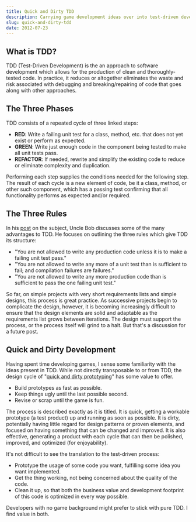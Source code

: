 ```yaml
---
title: Quick and Dirty TDD
description: Carrying game development ideas over into test-driven development
slug: quick-and-dirty-tdd
date: 2012-07-23
---
```


## What is TDD?

TDD (Test-Driven Development) is the an approach to software development which allows for the
production of clean and thoroughly-tested code. In practice, it reduces or altogether eliminates the
waste and risk associated with debugging and breaking/repairing of code that goes along with other
approaches.

## The Three Phases

TDD consists of a repeated cycle of three linked steps:

- **RED**: Write a failing unit test for a class, method, etc. that does not yet exist or perform as
  expected.
- **GREEN**: Write just enough code in the component being tested to make all unit tests pass.
- **REFACTOR**: If needed, rewrite and simplify the existing code to reduce or eliminate complexity
  and duplication.

Performing each step supplies the conditions needed for the following step. The result of each cycle
is a new element of code, be it a class, method, or other such component, which has a passing test
confirming that all functionality performs as expected and/or required.

## The Three Rules

In his [post](http://butunclebob.com/ArticleS.UncleBob.TheThreeRulesOfTdd) on the subject, Uncle Bob
discusses some of the many advantages to TDD. He focuses on outlining the three rules which give TDD
its structure:

- "You are not allowed to write any production code unless it is to make a failing unit test pass."
- "You are not allowed to write any more of a unit test than is sufficient to fail; and compilation
  failures are failures."
- "You are not allowed to write any more production code than is sufficient to pass the one failing
  unit test."

So far, on simple projects with very short requirements lists and simple designs, this process is
great practice. As successive projects begin to complicate the design, however, it is becoming
increasingly difficult to ensure that the design elements are solid and adaptable as the
requirements list grows between iterations. The design must support the process, or the process
itself will grind to a halt. But that's a discussion for a future post.

## Quick and Dirty Development

Having spent time developing games, I sense some familiarity with the ideas present in TDD. While
not directly transposable to or from TDD, the design cycle of
"[quick and dirty prototyping](http://www.gamasutra.com/view/feature/132702/quick_and_dirty_prototyping_a_.php?print=1)"
has some value to offer.

- Build prototypes as fast as possible.
- Keep things ugly until the last possible second.
- Revise or scrap until the game is fun.

The process is described exactly as it is titled. It is quick, getting a workable prototype (a test
product) up and running as soon as possible. It is dirty, potentially having little regard for
design patterns or proven elements, and focused on having something that can be changed and
improved. It is also effective, generating a product with each cycle that can then be polished,
improved, and optimized (for enjoyability).

It's not difficult to see the translation to the test-driven process:

- Prototype the usage of some code you want, fulfilling some idea you want implemented.
- Get the thing working, not being concerned about the quality of the code.
- Clean it up, so that both the business value and development footprint of this code is optimized
  in every way possible.

Developers with no game background might prefer to stick with pure TDD. I find value in both.
